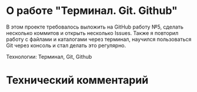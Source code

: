 # О работе "Терминал. Git. Github"

В этом проекте требовалось выложить на GitHub работу №5, сделать несколько коммитов и открыть несколько Issues. Также я повторил работу с файлами и каталогами через терминал, научился пользоваться Git через консоль и стал делать это регулярно.

Технологии: Терминал, Git, Github

# Технический комментарий
